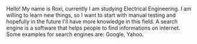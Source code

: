 Hello! My name is Roxi, currently I am studying Electrical Engineering. I am willing to learn new things, so I want to start with manual testing and hopefully in the future I'll have more knowledge in this field.
A search engine is a software that helps people to find informations on internet. Some examples for search engines are: Google, Yahoo.
